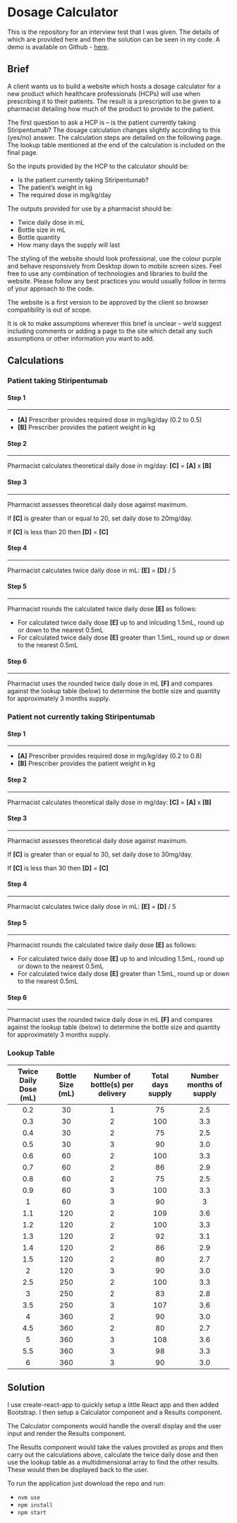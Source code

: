 # Dosage Calculator

This is the repository for an interview test that I was given. The details of which are provided here and then the solution can be seen in my code. A demo is available on Github - [here](https://tompato.github.io/dosage-calculator/).

## Brief

A client wants us to build a website which hosts a dosage calculator for a new product which healthcare professionals (HCPs) will use when prescribing it to their patients. The result is a prescription to be given to a pharmacist detailing how much of the product to provide to the patient.

The first question to ask a HCP is – is the patient currently taking Stiripentumab? The dosage calculation changes slightly according to this (yes/no) answer. The calculation steps are detailed on the following page. The lookup table mentioned at the end of the calculation is included on the final page.

So the inputs provided by the HCP to the calculator should be:
* Is the patient currently taking Stiripentumab?
* The patient’s weight in kg
* The required dose in mg/kg/day

The outputs provided for use by a pharmacist should be:
* Twice daily dose in mL
* Bottle size in mL
* Bottle quantity
* How many days the supply will last

The styling of the website should look professional, use the colour purple and behave responsively from Desktop down to mobile screen sizes. Feel free to use any combination of technologies and libraries to build the website. Please follow any best practices you would usually follow in terms of your approach to the code.

The website is a first version to be approved by the client so browser compatibility is out of scope.

It is ok to make assumptions wherever this brief is unclear – we’d suggest including comments or adding a page to the site which detail any such assumptions or other information you want to add.

## Calculations

### Patient taking Stiripentumab

#### Step 1

---
* __[A]__ Prescriber provides required dose in mg/kg/day (0.2 to 0.5)
* __[B]__ Prescriber provides the patient weight in kg

#### Step 2

---

Pharmacist calculates theoretical daily dose in mg/day: __[C]__ = __[A]__ x __[B]__

#### Step 3

---

Pharmacist assesses theoretical daily dose against maximum.

If __[C]__ is greater than or equal to 20, set daily dose to 20mg/day.

If __[C]__ is less than 20 then __[D]__ = __[C]__

#### Step 4

---

Pharmacist calculates twice daily dose in mL: __[E]__ = __[D]__ / 5

#### Step 5

---

Pharmacist rounds the calculated twice daily dose __[E]__ as follows:

* For calculated twice daily dose __[E]__ up to and inlcuding 1.5mL, round up or down to the nearest 0.5mL
* For calculated twice daily dose __[E]__ greater than 1.5mL, round up or down to the nearest 0.5mL

#### Step 6

---

Pharmacist uses the rounded twice daily dose in mL __[F]__ and compares against the lookup table (below) to determine the bottle size and quantity for approximately 3 months supply.

### Patient not currently taking Stiripentumab

#### Step 1

---
* __[A]__ Prescriber provides required dose in mg/kg/day (0.2 to 0.8)
* __[B]__ Prescriber provides the patient weight in kg

#### Step 2

---

Pharmacist calculates theoretical daily dose in mg/day: __[C]__ = __[A]__ x __[B]__

#### Step 3

---

Pharmacist assesses theoretical daily dose against maximum.

If __[C]__ is greater than or equal to 30, set daily dose to 30mg/day.

If __[C]__ is less than 30 then __[D]__ = __[C]__

#### Step 4

---

Pharmacist calculates twice daily dose in mL: __[E]__ = __[D]__ / 5

#### Step 5

---

Pharmacist rounds the calculated twice daily dose __[E]__ as follows:

* For calculated twice daily dose __[E]__ up to and inlcuding 1.5mL, round up or down to the nearest 0.5mL
* For calculated twice daily dose __[E]__ greater than 1.5mL, round up or down to the nearest 0.5mL

#### Step 6

---

Pharmacist uses the rounded twice daily dose in mL __[F]__ and compares against the lookup table (below) to determine the bottle size and quantity for approximately 3 months supply.

### Lookup Table

| Twice Daily Dose (mL) | Bottle Size (mL) | Number of bottle(s) per delivery | Total days supply | Number months of supply | 
| :---: | :---: | :---: | :---: | :---: |
| 0.2 | 30 | 1 | 75 | 2.5 |
| 0.3 | 30 | 2 | 100 | 3.3 |
| 0.4 | 30 | 2 | 75 | 2.5 |
| 0.5 | 30 | 3 | 90 | 3.0 |
| 0.6 | 60 | 2 | 100 | 3.3 |
| 0.7 | 60 | 2 | 86 | 2.9 |
| 0.8 | 60 | 2 | 75 | 2.5 |
| 0.9 | 60 | 3 | 100 | 3.3 |
| 1 | 60 | 3 | 90 | 3 |
| 1.1 | 120 | 2 | 109 | 3.6 |
| 1.2 | 120 | 2 | 100 | 3.3 |
| 1.3 | 120 | 2 | 92 | 3.1 |
| 1.4 | 120 | 2 | 86 | 2.9 |
| 1.5 | 120 | 2 | 80 | 2.7 |
| 2 | 120 | 3 | 90 | 3.0 |
| 2.5 | 250 | 2 | 100 | 3.3 |
| 3 | 250 | 2 | 83 | 2.8 |
| 3.5 | 250 | 3 | 107 | 3.6 |
| 4 | 360 | 2 | 90 | 3.0 |
| 4.5 | 360 | 2 | 80 | 2.7 |
| 5 | 360 | 3 | 108 | 3.6 |
| 5.5 | 360 | 3 | 98 | 3.3 |
| 6 | 360 | 3 | 90 | 3.0 |

## Solution

I use create-react-app to quickly setup a little React app and then added Bootstrap. I then setup a Calculator component and a Results component. 

The Calculator components would handle the overall display and the user input and render the Results component.

The Results component would take the values provided as props and then carry out the calculations above, calculate the twice daily dose and then use the lookup table as a multidimensional array to find the other results. These would then be displayed back to the user.

To run the application just download the repo and run:

* `nvm use`
* `npm install`
* `npm start`